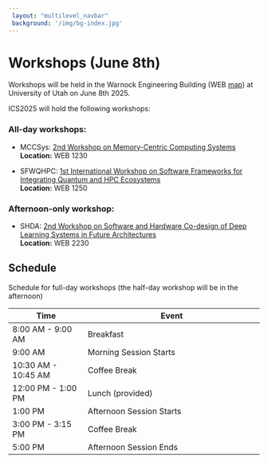 ```yaml
---
 layout: "multilevel_navbar"
 background: '/img/bg-index.jpg'
---
```


# Workshops (June 8th)
Workshops will be held in the Warnock Engineering Building (WEB  [map](https://maps.app.goo.gl/pY9ZMeGLjrN1daJm9)) at University of Utah on June 8th 2025.

ICS2025 will hold the following workshops:
### All-day workshops:
* MCCSys: [2nd Workshop on Memory-Centric Computing Systems](https://events.safari.ethz.ch/ics25-MCCSys/doku.php?id=start) <br>
**Location:**
WEB 1230

* SFWQHPC: [1st International Workshop on Software Frameworks for Integrating Quantum and HPC Ecosystems](https://sfwqhe.github.io/sfwqhpc/)<br>
**Location:**
WEB 1250

### Afternoon-only workshop:
* SHDA: [2nd Workshop on Software and Hardware Co-design of Deep Learning Systems in Future Architectures](https://shda-workshop.github.io/)<br>
**Location:**
WEB 2230


## Schedule
Schedule for full-day workshops (the half-day workshop will be in the afternoon)
<div class="container">
  <div class="row justify-content-center">
    <div class="col-md-10">
      <table class="table table-bordered table-striped">
        <thead class="table-dark">
          <tr>
            <th scope="col" style="width: 30%;">Time</th>
            <th scope="col" style="width: 70%;">Event</th>
          </tr>
        </thead>
        <tbody>
          <tr>
            <td>8:00 AM - 9:00 AM</td>
            <td>Breakfast</td>
          </tr>
          <tr>
            <td>9:00 AM</td>
            <td>Morning Session Starts</td>
          </tr>
          <tr>
            <td>10:30 AM - 10:45 AM</td>
            <td>Coffee Break</td>
          </tr>
          <tr>
            <td>12:00 PM - 1:00 PM</td>
            <td>Lunch (provided)</td>
          </tr>
          <tr>
            <td>1:00 PM</td>
            <td>Afternoon Session Starts</td>
          </tr>
          <tr>
            <td>3:00 PM - 3:15 PM</td>
            <td>Coffee Break</td>
          </tr>
          <tr>
            <td>5:00 PM</td>
            <td>Afternoon Session Ends</td>
          </tr>
        </tbody>
      </table>
    </div>
  </div>
</div>

